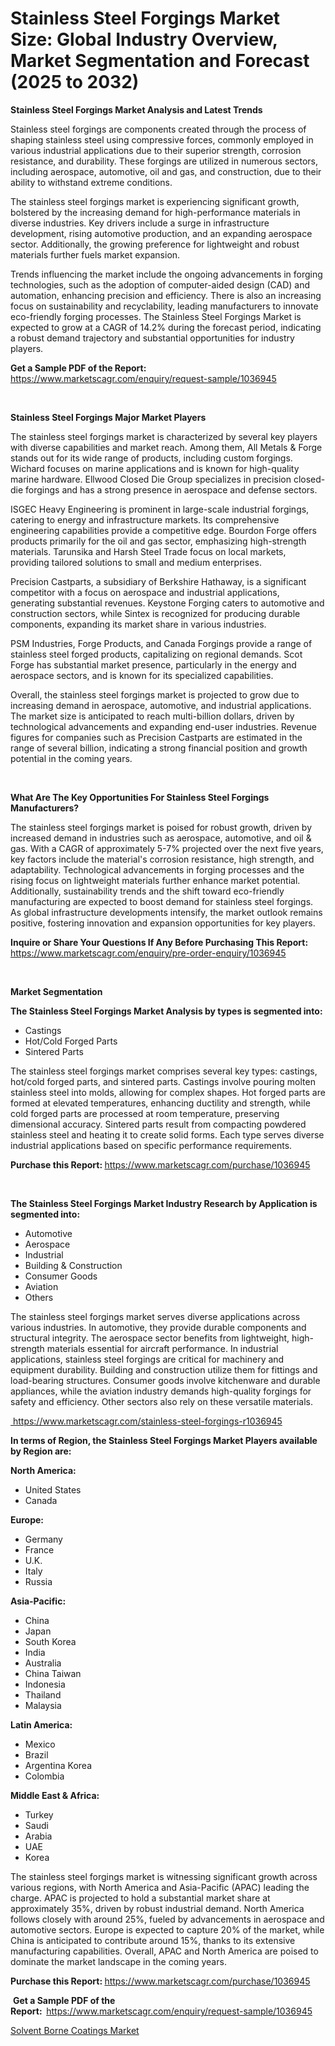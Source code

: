 <p><h1>Stainless Steel Forgings Market Size: Global Industry Overview, Market Segmentation and Forecast (2025 to 2032)</h1></p><p><strong>Stainless Steel Forgings Market Analysis and Latest Trends</strong></p>
<p><p>Stainless steel forgings are components created through the process of shaping stainless steel using compressive forces, commonly employed in various industrial applications due to their superior strength, corrosion resistance, and durability. These forgings are utilized in numerous sectors, including aerospace, automotive, oil and gas, and construction, due to their ability to withstand extreme conditions.</p><p>The stainless steel forgings market is experiencing significant growth, bolstered by the increasing demand for high-performance materials in diverse industries. Key drivers include a surge in infrastructure development, rising automotive production, and an expanding aerospace sector. Additionally, the growing preference for lightweight and robust materials further fuels market expansion. </p><p>Trends influencing the market include the ongoing advancements in forging technologies, such as the adoption of computer-aided design (CAD) and automation, enhancing precision and efficiency. There is also an increasing focus on sustainability and recyclability, leading manufacturers to innovate eco-friendly forging processes. The Stainless Steel Forgings Market is expected to grow at a CAGR of 14.2% during the forecast period, indicating a robust demand trajectory and substantial opportunities for industry players.</p></p>
<p><strong>Get a Sample PDF of the Report:&nbsp;</strong> <a href="https://www.marketscagr.com/enquiry/request-sample/1036945?utm_campaign=2526&utm_medium=2&utm_source=Github&utm_content=ia&utm_term=31032025&utm_id=stainless-steel-forgings">https://www.marketscagr.com/enquiry/request-sample/1036945</a></p>
<p>&nbsp;</p>
<p><strong>Stainless Steel Forgings Major Market Players</strong></p>
<p><p>The stainless steel forgings market is characterized by several key players with diverse capabilities and market reach. Among them, All Metals & Forge stands out for its wide range of products, including custom forgings. Wichard focuses on marine applications and is known for high-quality marine hardware. Ellwood Closed Die Group specializes in precision closed-die forgings and has a strong presence in aerospace and defense sectors.</p><p>ISGEC Heavy Engineering is prominent in large-scale industrial forgings, catering to energy and infrastructure markets. Its comprehensive engineering capabilities provide a competitive edge. Bourdon Forge offers products primarily for the oil and gas sector, emphasizing high-strength materials. Tarunsika and Harsh Steel Trade focus on local markets, providing tailored solutions to small and medium enterprises.</p><p>Precision Castparts, a subsidiary of Berkshire Hathaway, is a significant competitor with a focus on aerospace and industrial applications, generating substantial revenues. Keystone Forging caters to automotive and construction sectors, while Sintex is recognized for producing durable components, expanding its market share in various industries.</p><p>PSM Industries, Forge Products, and Canada Forgings provide a range of stainless steel forged products, capitalizing on regional demands. Scot Forge has substantial market presence, particularly in the energy and aerospace sectors, and is known for its specialized capabilities.</p><p>Overall, the stainless steel forgings market is projected to grow due to increasing demand in aerospace, automotive, and industrial applications. The market size is anticipated to reach multi-billion dollars, driven by technological advancements and expanding end-user industries. Revenue figures for companies such as Precision Castparts are estimated in the range of several billion, indicating a strong financial position and growth potential in the coming years.</p></p>
<p>&nbsp;</p>
<p><strong>What Are The Key Opportunities For Stainless Steel Forgings Manufacturers?</strong></p>
<p><p>The stainless steel forgings market is poised for robust growth, driven by increased demand in industries such as aerospace, automotive, and oil & gas. With a CAGR of approximately 5-7% projected over the next five years, key factors include the material's corrosion resistance, high strength, and adaptability. Technological advancements in forging processes and the rising focus on lightweight materials further enhance market potential. Additionally, sustainability trends and the shift toward eco-friendly manufacturing are expected to boost demand for stainless steel forgings. As global infrastructure developments intensify, the market outlook remains positive, fostering innovation and expansion opportunities for key players.</p></p>
<p><strong>Inquire or Share Your Questions If Any Before Purchasing This Report:</strong> <a href="https://www.marketscagr.com/enquiry/pre-order-enquiry/1036945?utm_campaign=2526&utm_medium=2&utm_source=Github&utm_content=ia&utm_term=31032025&utm_id=stainless-steel-forgings">https://www.marketscagr.com/enquiry/pre-order-enquiry/1036945</a></p>
<p>&nbsp;</p>
<p><strong>Market Segmentation</strong></p>
<p><strong>The Stainless Steel Forgings Market Analysis by types is segmented into:</strong></p>
<p><ul><li>Castings</li><li>Hot/Cold Forged Parts</li><li>Sintered Parts</li></ul></p>
<p><p>The stainless steel forgings market comprises several key types: castings, hot/cold forged parts, and sintered parts. Castings involve pouring molten stainless steel into molds, allowing for complex shapes. Hot forged parts are formed at elevated temperatures, enhancing ductility and strength, while cold forged parts are processed at room temperature, preserving dimensional accuracy. Sintered parts result from compacting powdered stainless steel and heating it to create solid forms. Each type serves diverse industrial applications based on specific performance requirements.</p></p>
<p><strong>Purchase this Report:&nbsp;</strong><a href="https://www.marketscagr.com/purchase/1036945?utm_campaign=2526&utm_medium=2&utm_source=Github&utm_content=ia&utm_term=31032025&utm_id=stainless-steel-forgings">https://www.marketscagr.com/purchase/1036945</a></p>
<p>&nbsp;</p>
<p><strong>The Stainless Steel Forgings Market Industry Research by Application is segmented into:</strong></p>
<p><ul><li>Automotive</li><li>Aerospace</li><li>Industrial</li><li>Building & Construction</li><li>Consumer Goods</li><li>Aviation</li><li>Others</li></ul></p>
<p><p>The stainless steel forgings market serves diverse applications across various industries. In automotive, they provide durable components and structural integrity. The aerospace sector benefits from lightweight, high-strength materials essential for aircraft performance. In industrial applications, stainless steel forgings are critical for machinery and equipment durability. Building and construction utilize them for fittings and load-bearing structures. Consumer goods involve kitchenware and durable appliances, while the aviation industry demands high-quality forgings for safety and efficiency. Other sectors also rely on these versatile materials.</p></p>
<p><a href="https://www.marketscagr.com/stainless-steel-forgings-r1036945?utm_campaign=2526&utm_medium=2&utm_source=Github&utm_content=ia&utm_term=31032025&utm_id=stainless-steel-forgings">&nbsp;https://www.marketscagr.com/stainless-steel-forgings-r1036945</a></p>
<p><strong>In terms of Region, the Stainless Steel Forgings Market Players available by Region are:</strong></p>
<p>
    <p> <strong> North America: </strong>
        <ul>
            <li>United States</li>
            <li>Canada</li>
        </ul>
        </p> 
    <p> <strong> Europe: </strong>
        <ul>
            <li>Germany</li>
            <li>France</li>
            <li>U.K.</li>
            <li>Italy</li>
            <li>Russia</li>
        </ul>
        </p> 
    <p> <strong> Asia-Pacific: </strong>
        <ul>
            <li>China</li>
            <li>Japan</li>
            <li>South Korea</li>
            <li>India</li>
            <li>Australia</li>
            <li>China Taiwan</li>
            <li>Indonesia</li>
            <li>Thailand</li>
            <li>Malaysia</li>
        </ul>
        </p> 
    <p> <strong> Latin America: </strong>
        <ul>
            <li>Mexico</li>
            <li>Brazil</li>
            <li>Argentina Korea</li>
            <li>Colombia</li>
        </ul>
        </p> 
    <p> <strong> Middle East & Africa: </strong>
        <ul>
            <li>Turkey</li>
            <li>Saudi</li>
            <li>Arabia</li>
            <li>UAE</li>
            <li>Korea</li>
        </ul>
    </p>
    </p>
<p><p>The stainless steel forgings market is witnessing significant growth across various regions, with North America and Asia-Pacific (APAC) leading the charge. APAC is projected to hold a substantial market share at approximately 35%, driven by robust industrial demand. North America follows closely with around 25%, fueled by advancements in aerospace and automotive sectors. Europe is expected to capture 20% of the market, while China is anticipated to contribute around 15%, thanks to its extensive manufacturing capabilities. Overall, APAC and North America are poised to dominate the market landscape in the coming years.</p></p>
<p><strong>Purchase this Report: </strong><a href="https://www.marketscagr.com/purchase/1036945?utm_campaign=2526&utm_medium=2&utm_source=Github&utm_content=ia&utm_term=31032025&utm_id=stainless-steel-forgings">https://www.marketscagr.com/purchase/1036945</a></p>
<p>&nbsp;<strong>Get a Sample PDF of the Report:&nbsp;&nbsp;</strong><a href="https://www.marketscagr.com/enquiry/request-sample/1036945?utm_campaign=2526&utm_medium=2&utm_source=Github&utm_content=ia&utm_term=31032025&utm_id=stainless-steel-forgings">https://www.marketscagr.com/enquiry/request-sample/1036945</a></p>
<p><strong></strong></p>
<p><p><a href="https://github.com/oslieselotte2192/Market-Research-Report-List-1/blob/main/solvent-borne-coatings-market.md?utm_campaign=2526&utm_medium=2&utm_source=Github&utm_content=ia&utm_term=31032025&utm_id=stainless-steel-forgings">Solvent Borne Coatings Market</a></p></p>